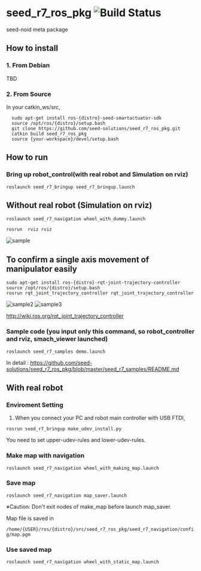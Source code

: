 # seed_r7_ros_pkg ![Build Status](https://travis-ci.com/seed-solutions/seed_r7_ros_pkg.svg?branch=master)
seed-noid meta package

## How to install
### 1. From Debian
TBD

### 2. From Source
In your catkin_ws/src,
```
  sudo apt-get install ros-{distro}-seed-smartactuator-sdk
  source /opt/ros/{distro}/setup.bash
  git clone https://github.com/seed-solutions/seed_r7_ros_pkg.git
  catkin build seed_r7_ros_pkg
  source {your-workspace}/devel/setup.bash
```
## How to run
### Bring up robot_control(with real robot and Simulation on rviz)

``roslaunch seed_r7_bringup seed_r7_bringup.launch`` 

## Without real robot (Simulation on rviz)

``roslaunch seed_r7_navigation wheel_with_dummy.launch``

``rosrun  rviz rviz ``

![sample](https://i.imgur.com/ffLGv19.png)
## To confirm a single axis movement of manipulator easily

``` 
sudo apt-get install ros-{distro}-rqt-joint-trajectory-controller 
source /opt/ros/{distro}/setup.bash 
rosrun rqt_joint_trajectory_controller rqt_joint_trajectory_controller 
```

![sample2](https://i.imgur.com/PHdqmfn.png)
![sample3](https://i.imgur.com/InP1J9Z.png)

http://wiki.ros.org/rqt_joint_trajectory_controller

### Sample code (you input only this command, so robot_controller and rviz, smach_viewer launched)

``roslaunch seed_r7_samples demo.launch``

In detail : https://github.com/seed-solutions/seed_r7_ros_pkg/blob/master/seed_r7_samples/README.md


## With real robot

### Enviroment Setting
1. When you connect your PC and robot main controller with USB FTDI, 

``rosrun seed_r7_bringup make_udev_install.py``

You need to set upper-udev-rules and lower-udev-rules.


### Make map with navigation

``roslaunch seed_r7_navigation wheel_with_making_map.launch``

### Save map

``roslaunch seed_r7_navigation map_saver.launch``

※Caution: Don't exit nodes of make_map before launch map_saver.


Map file is saved in 

``/home/{USER}/ros/{distro}/src/seed_r7_ros_pkg/seed_r7_navigation/config/map.pgm``

### Use saved map

``roslaunch seed_r7_navigation wheel_with_static_map.launch``

